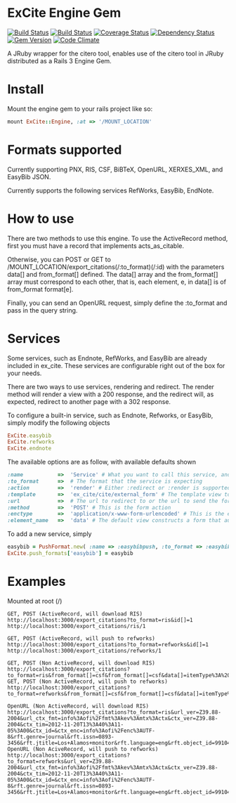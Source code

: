 ExCite Engine Gem
======================
[![Build Status](http://jenkins1.bobst.nyu.edu/buildStatus/icon?job=ex_cite)](http://jenkins1.bobst.nyu.edu/job/ex_cite/)
[![Build Status](https://travis-ci.org/NYULibraries/ex_cite.png?branch=master)](https://travis-ci.org/NYULibraries/ex_cite)
[![Coverage Status](https://coveralls.io/repos/NYULibraries/ex_cite/badge.png?branch=master)](https://coveralls.io/r/NYULibraries/ex_cite?branch=master)
[![Dependency Status](https://gemnasium.com/NYULibraries/ex_cite.png)](https://gemnasium.com/NYULibraries/ex_cite)
[![Gem Version](https://badge.fury.io/rb/ex_cite.png)](http://badge.fury.io/rb/ex_cite)
[![Code Climate](https://codeclimate.com/github/NYULibraries/ex_cite.png)](https://codeclimate.com/github/NYULibraries/ex_cite)

A JRuby wrapper for the citero tool, enables use of the citero tool in JRuby distributed as a Rails 3 Engine Gem.

Install
==========

Mount the engine gem to your rails project like so:

```ruby
mount ExCite::Engine, :at => '/MOUNT_LOCATION'
```

Formats supported
========
Currently supporting PNX, RIS, CSF, BiBTeX, OpenURL, XERXES_XML, and EasyBib JSON.

Currently supports the following services RefWorks, EasyBib, EndNote.


How to use
========

There are two methods to use this engine. To use the ActiveRecord method, first you must have a record that implements acts\_as\_citable.  

Otherwise, you can POST or GET to /MOUNT\_LOCATION/export_citations(/:to_format)(/:id) with the parameters data[] and from\_format[] defined.
The data[] array and the from\_format[] array must correspond to each other, that is, each element, e, in data[] is of from\_format format[e].

Finally, you can send an OpenURL request, simply define the :to_format and pass in the query string.

Services
========

Some services, such as Endnote, RefWorks, and EasyBib are already included in ex_cite. These services are configurable right out of the box for your needs.

There are two ways to use services, rendering and redirect. The render method will render a view with a 200 response, and the redirect will, as expected,
redirect to another page with a 302 response. 

To configure a built-in service, such as Endnote, Refworks, or EasyBib, simply modify the following objects

```ruby
ExCite.easybib
ExCite.refworks
ExCite.endnote
```

The available options are as follow, with available defaults shown

```ruby
:name			=> 	'Service' # What you want to call this service, and how it will be accessed, i.e. 'easybibpush'
:to_format		=>	# The format that the service is expecting
:action			=>	'render' # Either :redirect or :render is supported
:template		=>	'ex_cite/cite/external_form' # The template view to render. You are free to use your own, ex_cite provides one for free!
:url			=>	# The url to redirect to or the url to send the form to
:method			=>	'POST' # This is the form action
:enctype		=>	'application/x-www-form-urlencoded' # This is the enctype for the form
:element_name	=> 	'data' # The default view constructs a form that automatically posts, this is the name of the textbox.
```
To add a new service, simply

```ruby
easybib = PushFormat.new( :name => :easybibpush, :to_format => :easybib, :action => :render, :template => "ex_cite/cite/external_form", :url => "http://www.easybib.com/cite/bulk")
ExCite.push_formats['easybib'] = easybib
```
Examples
========

Mounted at root (/)

    GET, POST (ActiveRecord, will download RIS)
    http://localhost:3000/export_citations?to_format=ris&id[]=1
    http://localhost:3000/export_citations/ris/1

    GET, POST (ActiveRecord, will push to refworks)
    http://localhost:3000/export_citations?to_format=refworks&id[]=1
    http://localhost:3000/export_citations/refworks/1

    GET, POST (Non ActiveRecord, will download RIS)
    http://localhost:3000/export_citations?to_format=ris&from_format[]=csf&from_format[]=csf&data[]=itemType%3A%20book&data[]=itemType%3A%20journalArticle
    GET, POST (Non ActiveRecord, will push to refworks)
    http://localhost:3000/export_citations?to_format=refworks&from_format[]=csf&from_format[]=csf&data[]=itemType%3A%20book&data[]=itemType%3A%20journalArticle

    OpenURL (Non ActiveRecord, will download RIS)
    http://localhost:3000/export_citations?to_format=ris&url_ver=Z39.88-2004&url_ctx_fmt=info%3Aofi%2Ffmt%3Akev%3Amtx%3Actx&ctx_ver=Z39.88-2004&ctx_tim=2012-11-20T13%3A40%3A11-05%3A00&ctx_id=&ctx_enc=info%3Aofi%2Fenc%3AUTF-8&rft.genre=journal&rft.issn=0893-3456&rft.jtitle=Los+Alamos+monitor&rft.language=eng&rft.object_id=991042747005504&rft.object_type=JOURNAL&rft.page=1&rft.place=Los+Alamos%2C+N.M.&rft.pub=%5BH.+Markley+McMahon%5D&rft.stitle=ALAMOS+MONITOR+%28LOS+ALAMOS%2C+NM%29&rft.title=Los+Alamos+monitor&rft_val_fmt=info%3Aofi%2Ffmt%3Akev%3Amtx%3Ajournal&rft_id=L&req.ip=127.0.0.1
    OpenURL (Non AciveRecord, will push to refworks)
    http://localhost:3000/export_citations?to_format=refworks&url_ver=Z39.88-2004&url_ctx_fmt=info%3Aofi%2Ffmt%3Akev%3Amtx%3Actx&ctx_ver=Z39.88-2004&ctx_tim=2012-11-20T13%3A40%3A11-05%3A00&ctx_id=&ctx_enc=info%3Aofi%2Fenc%3AUTF-8&rft.genre=journal&rft.issn=0893-3456&rft.jtitle=Los+Alamos+monitor&rft.language=eng&rft.object_id=991042747005504&rft.object_type=JOURNAL&rft.page=1&rft.place=Los+Alamos%2C+N.M.&rft.pub=%5BH.+Markley+McMahon%5D&rft.stitle=ALAMOS+MONITOR+%28LOS+ALAMOS%2C+NM%29&rft.title=Los+Alamos+monitor&rft_val_fmt=info%3Aofi%2Ffmt%3Akev%3Amtx%3Ajournal&rft_id=L&req.ip=127.0.0.1
